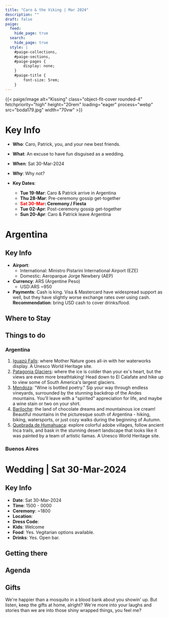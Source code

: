 ```yaml
---
title: "Caro & the Viking | Mar 2024"
description: ""
draft: false
paige:
  feed:
    hide_page: true
  search:
    hide_page: true
  style: |
    #paige-collections,
    #paige-sections,
    #paige-pages {
        display: none;
    }
    #paige-title {
        font-size: 5rem;
    }
---
```


<!-- ![](boda179.jpg) -->
{{< paige/image alt="Kissing" class="object-fit-cover rounded-4" fetchpriority="high" height="20rem" loading="eager" process="webp" src="boda179.jpg" width="70vw" >}}

# Key Info
- **Who**: Caro, Patrick, you, and your new best friends.
- **What**: An excuse to have fun disguised as a wedding.
- **When**: Sat 30-Mar-2024
- **Why**: Why not?

- **Key Dates**:
    - **Tue 19-Mar**: Caro & Patrick arrive in Argentina
    - **Thu 28-Mar**: Pre-ceremony gossip get-together
    - **<span style="color:red">Sat 30-Mar</span>: Ceremony / Fiesta**
    - **Tue 02-Apr**: Post-ceremony gossip get-together
    - **Sun 20-Apr**: Caro & Patrick leave Argentina

# Argentina
## Key Info
- **Airport**:
    - International: Ministro Pistarini International Airport (EZE)
    - Domestic: Aeroparque Jorge Newbery (AEP)
- **Currency**: ARS (Argentine Peso)
    - USD:ARS ~950
- **Payments**: Cash is king. Visa & Mastercard have widespread support as well, but they have slightly worse exchange rates over using cash. **Recommendation**: bring USD cash to cover drinks/food.

## Where to Stay

## Things to do
### Argentina
1. [Iguazú Falls](https://maps.app.goo.gl/E98ew6bZwAQHn1Vi7): where Mother Nature goes all-in with her waterworks display. A Unesco World Heritage site.
2. [Patagonia Glaciers](https://maps.app.goo.gl/b73zYKThE3ASwZb57): where the ice is colder than your ex's heart, but the views are even more breathtaking! Head down to El Calafate and hike up to view some of South America's largest glaciers.
3. [Mendoza](https://maps.app.goo.gl/gsZXgQDTysMfiiX2A): "Wine is bottled poetry." Sip your way through endless vineyards, surrounded by the stunning backdrop of the Andes mountains. You'll leave with a "spirited" appreciation for life, and maybe a wine stain or two on your shirt.
4. [Bariloche](https://maps.app.goo.gl/VD6Jhcgk6gWx7sNJ7): the land of chocolate dreams and mountainous ice cream! Beautiful mountains in the picturesque south of Argentina - hiking, biking, watersports, or just cozy walks during the beginning of Autumn. 
5. [Quebrada de Humahuaca](https://maps.app.goo.gl/SrvxzL3YQG6kzxsD6): explore colorful adobe villages, follow ancient Inca trails, and bask in the stunning desert landscape that looks like it was painted by a team of artistic llamas. A Unesco World Heritage site.

### Buenos Aires

# Wedding | Sat 30-Mar-2024
## Key Info
- **Date**: Sat 30-Mar-2024
- **Time**: 1500 - 0000
- **Ceremony**: ~1800
- **Location**: 
- **Dress Code**: 
- **Kids**: Welcome
- **Food**: Yes. Vegitarian options available.
- **Drinks**: Yes. Open bar.


## Getting there

## Agenda

## Gifts
We're happier than a mosquito in a blood bank about you showin' up. But listen, keep the gifts at home, alright? We're more into your laughs and stories than we are into those shiny wrapped things, you feel me?